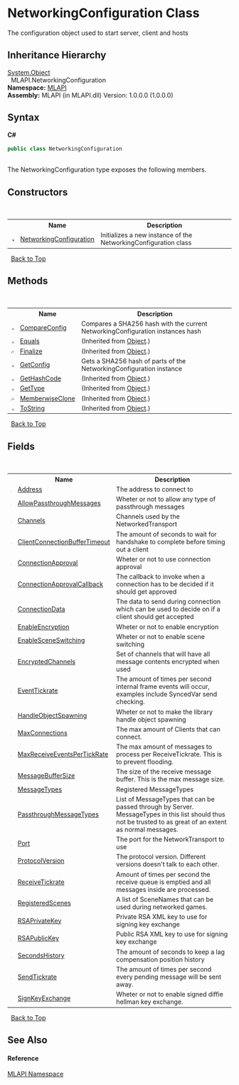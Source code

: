 # NetworkingConfiguration Class
 

The configuration object used to start server, client and hosts


## Inheritance Hierarchy
<a href="http://msdn2.microsoft.com/en-us/library/e5kfa45b" target="_blank">System.Object</a><br />&nbsp;&nbsp;MLAPI.NetworkingConfiguration<br />
**Namespace:**&nbsp;<a href="N_MLAPI">MLAPI</a><br />**Assembly:**&nbsp;MLAPI (in MLAPI.dll) Version: 1.0.0.0 (1.0.0.0)

## Syntax

**C#**<br />
``` C#
public class NetworkingConfiguration
```

<br />
The NetworkingConfiguration type exposes the following members.


## Constructors
&nbsp;<table><tr><th></th><th>Name</th><th>Description</th></tr><tr><td>![Public method](media/pubmethod.gif "Public method")</td><td><a href="M_MLAPI_NetworkingConfiguration__ctor">NetworkingConfiguration</a></td><td>
Initializes a new instance of the NetworkingConfiguration class</td></tr></table>&nbsp;
<a href="#networkingconfiguration-class">Back to Top</a>

## Methods
&nbsp;<table><tr><th></th><th>Name</th><th>Description</th></tr><tr><td>![Public method](media/pubmethod.gif "Public method")</td><td><a href="M_MLAPI_NetworkingConfiguration_CompareConfig">CompareConfig</a></td><td>
Compares a SHA256 hash with the current NetworkingConfiguration instances hash</td></tr><tr><td>![Public method](media/pubmethod.gif "Public method")</td><td><a href="http://msdn2.microsoft.com/en-us/library/bsc2ak47" target="_blank">Equals</a></td><td> (Inherited from <a href="http://msdn2.microsoft.com/en-us/library/e5kfa45b" target="_blank">Object</a>.)</td></tr><tr><td>![Protected method](media/protmethod.gif "Protected method")</td><td><a href="http://msdn2.microsoft.com/en-us/library/4k87zsw7" target="_blank">Finalize</a></td><td> (Inherited from <a href="http://msdn2.microsoft.com/en-us/library/e5kfa45b" target="_blank">Object</a>.)</td></tr><tr><td>![Public method](media/pubmethod.gif "Public method")</td><td><a href="M_MLAPI_NetworkingConfiguration_GetConfig">GetConfig</a></td><td>
Gets a SHA256 hash of parts of the NetworkingConfiguration instance</td></tr><tr><td>![Public method](media/pubmethod.gif "Public method")</td><td><a href="http://msdn2.microsoft.com/en-us/library/zdee4b3y" target="_blank">GetHashCode</a></td><td> (Inherited from <a href="http://msdn2.microsoft.com/en-us/library/e5kfa45b" target="_blank">Object</a>.)</td></tr><tr><td>![Public method](media/pubmethod.gif "Public method")</td><td><a href="http://msdn2.microsoft.com/en-us/library/dfwy45w9" target="_blank">GetType</a></td><td> (Inherited from <a href="http://msdn2.microsoft.com/en-us/library/e5kfa45b" target="_blank">Object</a>.)</td></tr><tr><td>![Protected method](media/protmethod.gif "Protected method")</td><td><a href="http://msdn2.microsoft.com/en-us/library/57ctke0a" target="_blank">MemberwiseClone</a></td><td> (Inherited from <a href="http://msdn2.microsoft.com/en-us/library/e5kfa45b" target="_blank">Object</a>.)</td></tr><tr><td>![Public method](media/pubmethod.gif "Public method")</td><td><a href="http://msdn2.microsoft.com/en-us/library/7bxwbwt2" target="_blank">ToString</a></td><td> (Inherited from <a href="http://msdn2.microsoft.com/en-us/library/e5kfa45b" target="_blank">Object</a>.)</td></tr></table>&nbsp;
<a href="#networkingconfiguration-class">Back to Top</a>

## Fields
&nbsp;<table><tr><th></th><th>Name</th><th>Description</th></tr><tr><td>![Public field](media/pubfield.gif "Public field")</td><td><a href="F_MLAPI_NetworkingConfiguration_Address">Address</a></td><td>
The address to connect to</td></tr><tr><td>![Public field](media/pubfield.gif "Public field")</td><td><a href="F_MLAPI_NetworkingConfiguration_AllowPassthroughMessages">AllowPassthroughMessages</a></td><td>
Wheter or not to allow any type of passthrough messages</td></tr><tr><td>![Public field](media/pubfield.gif "Public field")</td><td><a href="F_MLAPI_NetworkingConfiguration_Channels">Channels</a></td><td>
Channels used by the NetworkedTransport</td></tr><tr><td>![Public field](media/pubfield.gif "Public field")</td><td><a href="F_MLAPI_NetworkingConfiguration_ClientConnectionBufferTimeout">ClientConnectionBufferTimeout</a></td><td>
The amount of seconds to wait for handshake to complete before timing out a client</td></tr><tr><td>![Public field](media/pubfield.gif "Public field")</td><td><a href="F_MLAPI_NetworkingConfiguration_ConnectionApproval">ConnectionApproval</a></td><td>
Wheter or not to use connection approval</td></tr><tr><td>![Public field](media/pubfield.gif "Public field")</td><td><a href="F_MLAPI_NetworkingConfiguration_ConnectionApprovalCallback">ConnectionApprovalCallback</a></td><td>
The callback to invoke when a connection has to be decided if it should get approved</td></tr><tr><td>![Public field](media/pubfield.gif "Public field")</td><td><a href="F_MLAPI_NetworkingConfiguration_ConnectionData">ConnectionData</a></td><td>
The data to send during connection which can be used to decide on if a client should get accepted</td></tr><tr><td>![Public field](media/pubfield.gif "Public field")</td><td><a href="F_MLAPI_NetworkingConfiguration_EnableEncryption">EnableEncryption</a></td><td>
Wheter or not to enable encryption</td></tr><tr><td>![Public field](media/pubfield.gif "Public field")</td><td><a href="F_MLAPI_NetworkingConfiguration_EnableSceneSwitching">EnableSceneSwitching</a></td><td>
Wheter or not to enable scene switching</td></tr><tr><td>![Public field](media/pubfield.gif "Public field")</td><td><a href="F_MLAPI_NetworkingConfiguration_EncryptedChannels">EncryptedChannels</a></td><td>
Set of channels that will have all message contents encrypted when used</td></tr><tr><td>![Public field](media/pubfield.gif "Public field")</td><td><a href="F_MLAPI_NetworkingConfiguration_EventTickrate">EventTickrate</a></td><td>
The amount of times per second internal frame events will occur, examples include SyncedVar send checking.</td></tr><tr><td>![Public field](media/pubfield.gif "Public field")</td><td><a href="F_MLAPI_NetworkingConfiguration_HandleObjectSpawning">HandleObjectSpawning</a></td><td>
Wheter or not to make the library handle object spawning</td></tr><tr><td>![Public field](media/pubfield.gif "Public field")</td><td><a href="F_MLAPI_NetworkingConfiguration_MaxConnections">MaxConnections</a></td><td>
The max amount of Clients that can connect.</td></tr><tr><td>![Public field](media/pubfield.gif "Public field")</td><td><a href="F_MLAPI_NetworkingConfiguration_MaxReceiveEventsPerTickRate">MaxReceiveEventsPerTickRate</a></td><td>
The max amount of messages to process per ReceiveTickrate. This is to prevent flooding.</td></tr><tr><td>![Public field](media/pubfield.gif "Public field")</td><td><a href="F_MLAPI_NetworkingConfiguration_MessageBufferSize">MessageBufferSize</a></td><td>
The size of the receive message buffer. This is the max message size.</td></tr><tr><td>![Public field](media/pubfield.gif "Public field")</td><td><a href="F_MLAPI_NetworkingConfiguration_MessageTypes">MessageTypes</a></td><td>
Registered MessageTypes</td></tr><tr><td>![Public field](media/pubfield.gif "Public field")</td><td><a href="F_MLAPI_NetworkingConfiguration_PassthroughMessageTypes">PassthroughMessageTypes</a></td><td>
List of MessageTypes that can be passed through by Server. MessageTypes in this list should thus not be trusted to as great of an extent as normal messages.</td></tr><tr><td>![Public field](media/pubfield.gif "Public field")</td><td><a href="F_MLAPI_NetworkingConfiguration_Port">Port</a></td><td>
The port for the NetworkTransport to use</td></tr><tr><td>![Public field](media/pubfield.gif "Public field")</td><td><a href="F_MLAPI_NetworkingConfiguration_ProtocolVersion">ProtocolVersion</a></td><td>
The protocol version. Different versions doesn't talk to each other.</td></tr><tr><td>![Public field](media/pubfield.gif "Public field")</td><td><a href="F_MLAPI_NetworkingConfiguration_ReceiveTickrate">ReceiveTickrate</a></td><td>
Amount of times per second the receive queue is emptied and all messages inside are processed.</td></tr><tr><td>![Public field](media/pubfield.gif "Public field")</td><td><a href="F_MLAPI_NetworkingConfiguration_RegisteredScenes">RegisteredScenes</a></td><td>
A list of SceneNames that can be used during networked games.</td></tr><tr><td>![Public field](media/pubfield.gif "Public field")</td><td><a href="F_MLAPI_NetworkingConfiguration_RSAPrivateKey">RSAPrivateKey</a></td><td>
Private RSA XML key to use for signing key exchange</td></tr><tr><td>![Public field](media/pubfield.gif "Public field")</td><td><a href="F_MLAPI_NetworkingConfiguration_RSAPublicKey">RSAPublicKey</a></td><td>
Public RSA XML key to use for signing key exchange</td></tr><tr><td>![Public field](media/pubfield.gif "Public field")</td><td><a href="F_MLAPI_NetworkingConfiguration_SecondsHistory">SecondsHistory</a></td><td>
The amount of seconds to keep a lag compensation position history</td></tr><tr><td>![Public field](media/pubfield.gif "Public field")</td><td><a href="F_MLAPI_NetworkingConfiguration_SendTickrate">SendTickrate</a></td><td>
The amount of times per second every pending message will be sent away.</td></tr><tr><td>![Public field](media/pubfield.gif "Public field")</td><td><a href="F_MLAPI_NetworkingConfiguration_SignKeyExchange">SignKeyExchange</a></td><td>
Wheter or not to enable signed diffie hellman key exchange.</td></tr></table>&nbsp;
<a href="#networkingconfiguration-class">Back to Top</a>

## See Also


#### Reference
<a href="N_MLAPI">MLAPI Namespace</a><br />